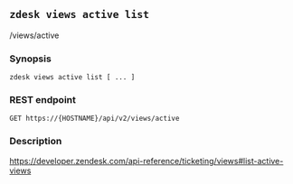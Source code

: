 ## `zdesk views active list`

/views/active

### Synopsis

    zdesk views active list [ ... ]

### REST endpoint

    GET https://{HOSTNAME}/api/v2/views/active

### Description

https://developer.zendesk.com/api-reference/ticketing/views#list-active-views

